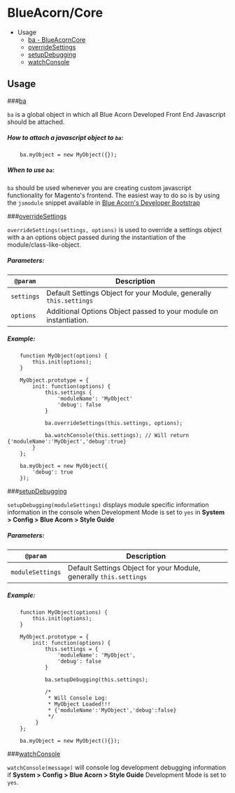 # BlueAcorn/Core

* Usage
    * [ba - BlueAcornCore](#ba)
    * [overrideSettings](#overridesettings)
    * [setupDebugging](#setupdebugging)
    * [watchConsole](#watch)


## Usage

###[ba](id:ba)

`ba` is a global object in which all Blue Acorn Developed Front End Javascript should be attached.

##### How to attach a javascript object to `ba`:

		ba.myObject = new MyObject({});

##### When to use `ba`:

`ba` should be used whenever you are creating custom javascript functionality for Magento's frontend.  The easiest way to do so is by using the `jsmodule` snippet available in [Blue Acorn's Developer Bootstrap](https://github.com/BlueAcornInc/developer-bootstrap)

###[overrideSettings](id:overridesettings)

`overrideSettings(settings, options)` is used to override a settings object with a an options object passed during the instantiation of the module/class-like-object.

##### Parameters:

| `@param` | Description |
|----------|-------------|
| `settings` | Default Settings Object for your Module, generally `this.settings` |
| `options` | Additional Options Object passed to your module on instantiation. |

##### Example:

		function MyObject(options) {
			this.init(options);
		}
		
		MyObject.prototype = {
			init: function(options) {
				this.settings {
					'moduleName': 'MyObject'
					'debug': false
				}
				
				ba.overrideSettings(this.settings, options);
				
				ba.watchConsole(this.settings); // Will return {'moduleName':'MyObject','debug':true}
			}
		};
		
		ba.myObject = new MyObject({
			'debug': true
		});
		
###[setupDebugging](id:setupdebugging)

`setupDebugging(moduleSettings)` displays module specific information information in the console when Development Mode is set to `yes` in **System > Config > Blue Acorn > Style Guide**

##### Parameters:

| `@param` | Description |
|----------|-------------|
| `moduleSettings` | Default Settings Object for your Module, generally `this.settings` |

##### Example:

		function MyObject(options) {
			this.init(options);
		}
		
		MyObject.prototype = {
			init: function(options) {
				this.settings = {
					'moduleName': 'MyObject',
					'debug': false
				}
			
				ba.setupDebugging(this.settings);
				
				/* 
				 * Will Console Log:
				 * MyObject Loaded!!!
				 * {'moduleName':'MyObject','debug':false}
				 */
			 }
		};
		
		ba.myObject = new MyObject(){});
		
###[watchConsole](id:watch)

`watchConsole(message)` will console log development debugging information if **System > Config > Blue Acorn > Style Guide** Development Mode is set to `yes`.